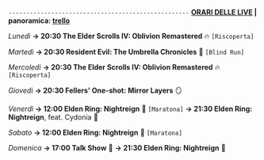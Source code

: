 <code>---------------------------------------------------</code>
<b><u>ORARI DELLE LIVE</u> | panoramica: <a href="https://trello.com/b/iKwdSGf3/sabaku">trello</a></b>

<i>Lunedì</i>
<b>→ 20:30 The Elder Scrolls IV: Oblivion Remastered</b> 🔥 <code>[Riscoperta]</code>

<i>Martedì</i>
<b>→ 20:30 Resident Evil: The Umbrella Chronicles</b> 🧟 <code>[Blind Run]</code>

<i>Mercoledì</i>
<b>→ 20:30 The Elder Scrolls IV: Oblivion Remastered</b> 🔥 <code>[Riscoperta]</code>

<i>Giovedì</i>
<b>→ 20:30 Fellers' One-shot: Mirror Layers</b> 🪞

<i>Venerdì</i>
<b>→ 12:00 Elden Ring: Nightreign</b> 🌌 <code>[Maratona]</code>
<b>→ 21:30 Elden Ring: Nightreign</b>, feat. Cydonia 🌌 

<i>Sabato</i>
<b>→ 12:00 Elden Ring: Nightreign</b> 🌌 <code>[Maratona]</code>

<i>Domenica</i>
<b>→ 17:00 Talk Show</b> 🎤
<b>→ 21:30 Elden Ring: Nightreign</b> 🌌

